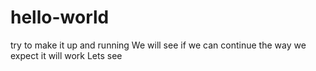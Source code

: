 # hello-world
try to make it up and running 
We will see if we can continue the way we expect it will work
Lets see 
